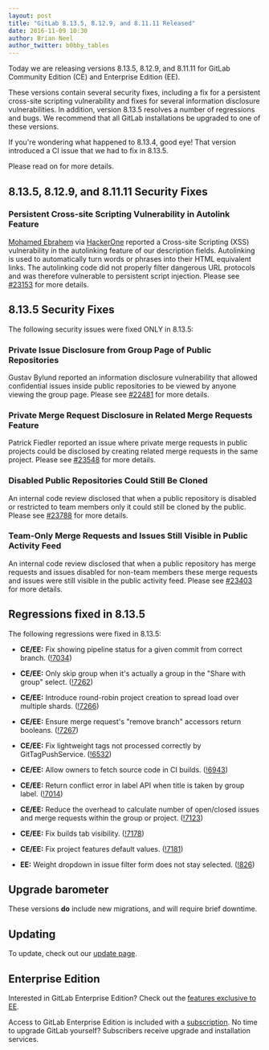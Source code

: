 ```yaml
---
layout: post
title: "GitLab 8.13.5, 8.12.9, and 8.11.11 Released"
date: 2016-11-09 10:30
author: Brian Neel
author_twitter: b0bby_tables
---
```


Today we are releasing versions 8.13.5, 8.12.9, and 8.11.11 for GitLab
Community Edition (CE) and Enterprise Edition (EE).

These versions contain several security fixes, including a fix for a
persistent cross-site scripting vulnerability and fixes for several
information disclosure vulnerabilities. In addition, version 8.13.5 resolves a
number of regressions and bugs. We recommend that all GitLab installations be
upgraded to one of these versions.

If you're wondering what happened to 8.13.4, good eye! That version introduced
a CI issue that we had to fix in 8.13.5.

Please read on for more details.

<!-- more -->

## 8.13.5, 8.12.9, and 8.11.11 Security Fixes

### Persistent Cross-site Scripting Vulnerability in Autolink Feature

[Mohamed Ebrahem] via [HackerOne] reported a Cross-site Scripting (XSS)
vulnerability in the autolinking feature of our description fields. Autolinking
is used to automatically turn words or phrases into their HTML equivalent links.
The autolinking code did not properly filter dangerous URL protocols and was
therefore vulnerable to persistent script injection. Please see [#23153] for more details.

[Mohamed Ebrahem]: https://www.facebook.com/PSX0S404
[HackerOne]: https://hackerone.com/
[#23153]: https://gitlab.com/gitlab-org/gitlab-ce/issues/23153

## 8.13.5 Security Fixes

The following security issues were fixed ONLY in 8.13.5:

### Private Issue Disclosure from Group Page of Public Repositories

Gustav Bylund reported an information disclosure vulnerability that allowed
confidential issues inside public repositories to be viewed by anyone viewing
the group page. Please see [#22481] for more details.

[#22481]: https://gitlab.com/gitlab-org/gitlab-ce/issues/22481

### Private Merge Request Disclosure in Related Merge Requests Feature

Patrick Fiedler reported an issue where private merge requests in public
projects could be disclosed by creating related merge requests in the same
project. Please see [#23548] for more details.

[#23548]: https://gitlab.com/gitlab-org/gitlab-ce/issues/23548

### Disabled Public Repositories Could Still Be Cloned

An internal code review disclosed that when a public repository is disabled or
restricted to team members only it could still be cloned by the public. Please
see [#23788] for more details.

[#23788]: https://gitlab.com/gitlab-org/gitlab-ce/issues/23788

### Team-Only Merge Requests and Issues Still Visible in Public Activity Feed

An internal code review disclosed that when a public repository has merge
requests and issues disabled for non-team members these merge requests and
issues were still visible in the public activity feed. Please see [#23403] for
more details.

[#23403]: https://gitlab.com/gitlab-org/gitlab-ce/issues/23403

## Regressions fixed in 8.13.5

The following regressions were fixed in 8.13.5:

- **CE/EE:** Fix showing pipeline status for a given commit from correct branch. ([!7034])
- **CE/EE:** Only skip group when it's actually a group in the "Share with group" select. ([!7262])
- **CE/EE:** Introduce round-robin project creation to spread load over multiple shards. ([!7266])
- **CE/EE:** Ensure merge request's "remove branch" accessors return booleans. ([!7267])
- **CE/EE:** Fix lightweight tags not processed correctly by GitTagPushService. ([!6532])
- **CE/EE:** Allow owners to fetch source code in CI builds. ([!6943])
- **CE/EE:** Return conflict error in label API when title is taken by group label. ([!7014])
- **CE/EE:** Reduce the overhead to calculate number of open/closed issues and merge requests within the group or project. ([!7123])
- **CE/EE:** Fix builds tab visibility. ([!7178])
- **CE/EE:** Fix project features default values. ([!7181])

- **EE:** Weight dropdown in issue filter form does not stay selected. ([!826])

[!7034]: https://gitlab.com/gitlab-org/gitlab-ce/merge_requests/7034
[!7262]: https://gitlab.com/gitlab-org/gitlab-ce/merge_requests/7262
[!7266]: https://gitlab.com/gitlab-org/gitlab-ce/merge_requests/7266
[!7267]: https://gitlab.com/gitlab-org/gitlab-ce/merge_requests/7267
[!6532]: https://gitlab.com/gitlab-org/gitlab-ce/merge_requests/6532
[!6943]: https://gitlab.com/gitlab-org/gitlab-ce/merge_requests/6943
[!7014]: https://gitlab.com/gitlab-org/gitlab-ce/merge_requests/7014
[!7123]: https://gitlab.com/gitlab-org/gitlab-ce/merge_requests/7123
[!7178]: https://gitlab.com/gitlab-org/gitlab-ce/merge_requests/7178
[!7181]: https://gitlab.com/gitlab-org/gitlab-ce/merge_requests/7181

[!826]: https://gitlab.com/gitlab-org/gitlabee/merge_requests/826

## Upgrade barometer

These versions **do** include new migrations, and will require brief downtime.

## Updating

To update, check out our [update page](https://about.gitlab.com/update).

## Enterprise Edition

Interested in GitLab Enterprise Edition? Check out the [features exclusive to
EE](https://about.gitlab.com/features/#enterprise).

Access to GitLab Enterprise Edition is included with a
[subscription](/products/). No time to upgrade GitLab
yourself? Subscribers receive upgrade and installation services.
